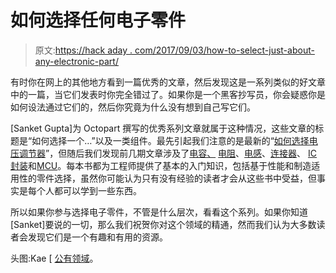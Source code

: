 # 如何选择任何电子零件

> 原文:[https://hack aday . com/2017/09/03/how-to-select-just-about-any-electronic-part/](https://hackaday.com/2017/09/03/how-to-select-just-about-any-electronic-part/)

有时你在网上的其他地方看到一篇优秀的文章，然后发现这是一系列类似的好文章中的一篇，当它们发表时你完全错过了。如果你是一个黑客抄写员，你会疑惑你是如何设法通过它们的，然后你究竟为什么没有想到自己写它们。

[Sanket Gupta]为 Octopart 撰写的优秀系列文章就属于这种情况，这些文章的标题是“如何选择一个…”以及一类组件。最先引起我们注意的是最新的“[如何选择电压调节器](https://blog.octopart.com/archives/2017/08/how-to-select-voltage-regulator)”，但随后我们发现前几期文章涉及了[电容、](https://blog.octopart.com/archives/2016/03/how-to-select-a-capacitor) [电阻](https://blog.octopart.com/archives/2016/04/how-to-select-a-resistor)、[电感](https://blog.octopart.com/archives/2016/07/how-to-select-an-inductor)、[连接器](https://blog.octopart.com/archives/2016/10/how-to-choose-a-connector)、 [IC 封装](https://blog.octopart.com/archives/2017/03/octopart-guide-ic-packages)和[MCU](https://blog.octopart.com/archives/2017/08/how-to-choose-a-microcontroller)。每本书都为工程师提供了基本的入门知识，包括基于性能和制造适用性的零件选择，虽然你可能认为只有没有经验的读者才会从这些书中受益，但事实是每个人都可以学到一些东西。

所以如果你参与选择电子零件，不管是什么层次，看看这个系列。如果你知道[Sanket]要说的一切，那么我们祝贺你对这个领域的精通，然而我们认为大多数读者会发现它们是一个有趣和有用的资源。

头图:Kae [ [公有领域](https://commons.wikimedia.org/wiki/File:Componentes.JPG)。